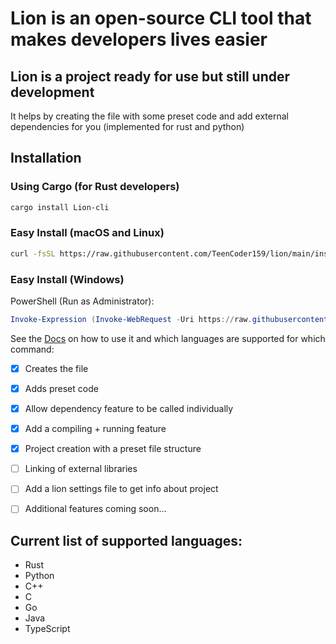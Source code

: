 # Lion is an open-source CLI tool that makes developers lives easier
## Lion is a project ready for use but still under development
It helps by creating the file with some preset code and add external dependencies for you (implemented for rust and python)

## Installation

### Using Cargo (for Rust developers)
```bash
cargo install Lion-cli
```

### Easy Install (macOS and Linux)
```bash
curl -fsSL https://raw.githubusercontent.com/TeenCoder159/lion/main/install.sh | bash
```

### Easy Install (Windows)
PowerShell (Run as Administrator):
```powershell
Invoke-Expression (Invoke-WebRequest -Uri https://raw.githubusercontent.com/TeenCoder159/lion/main/install.ps1 -UseBasicParsing).Content
```

See the
[Docs](DOCS.md)
on how to use it and which languages are supported for which command:

- [x] Creates the file
- [x] Adds preset code
- [x] Allow dependency feature to be called individually
- [x] Add a compiling + running feature
- [x] Project creation with a preset file structure


- [ ] Linking of external libraries
- [ ] Add a lion settings file to get info about project
- [ ] Additional features coming soon...

## Current list of supported languages:
  - Rust
  - Python
  - C++
  - C
  - Go
  - Java
  - TypeScript
